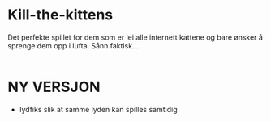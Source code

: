 # Kill-the-kittens
Det perfekte spillet for dem som er lei alle internett kattene og bare ønsker å sprenge dem opp i lufta. Sånn faktisk...
<br>
<br> <h1> NY VERSJON </h1>
<ul>
  <li> lydfiks slik at samme lyden kan spilles samtidig </li>
</u>

